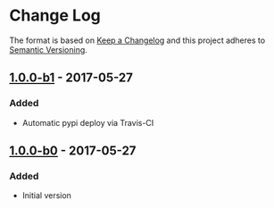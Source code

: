 # Change Log

The format is based on [Keep a Changelog](http://keepachangelog.com/)
and this project adheres to [Semantic Versioning](http://semver.org/).

## [1.0.0-b1] - 2017-05-27
### Added
- Automatic pypi deploy via Travis-CI

## [1.0.0-b0] - 2017-05-27
### Added
- Initial version

[1.0.0-b1]: https://github.com/oneup40/chunkfile/compare/v1.0.0-b0...v1.0.0-b1
[1.0.0-b0]: https://github.com/oneup40/chunkfile/tree/v1.0.0-b0
